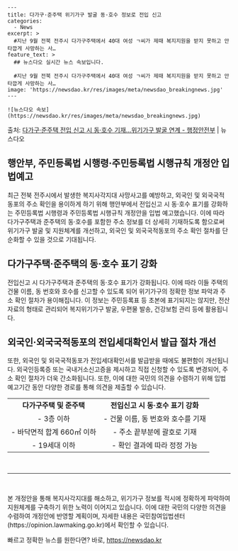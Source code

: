     ---
    title: 다가구·준주택 위기가구 발굴 동·호수 정보로 전입 신고
    categories:
      - News
    excerpt: >
      #지난 9월 전북 전주시 다가구주택에서 40대 여성 ㄱ씨가 제때 복지지원을 받지 못하고 안타깝게 사망하는 사…
    feature_text: >
      ## 뉴스다오 실시간 뉴스 속보입니다.
    
      #지난 9월 전북 전주시 다가구주택에서 40대 여성 ㄱ씨가 제때 복지지원을 받지 못하고 안타깝게 사망하는 사…
    image: 'https://newsdao.kr/res/images/meta/newsdao_breakingnews.jpg'
    ---
    
    ![뉴스다오 속보](https://newsdao.kr/res/images/meta/newsdao_breakingnews.jpg)

<p>출처: <a href="https://newsdao.kr/2742" rel="dofollow">다가구·준주택 전입 신고 시 동·호수 기재…위기가구 발굴 연계  - 행정안전부</a> | 뉴스다오</p>

<h2 data-ke-size="size26">행안부, 주민등록법 시행령·주민등록법 시행규칙 개정안 입법예고</h2>

<p data-ke-size="size16">최근 전북 전주시에서 발생한 복지사각지대 사망사고를 예방하고, 외국인 및 외국국적 동포의 주소 확인을 용이하게 하기 위해 행안부에서 전입신고 시 동·호수 표기를 강화하는 주민등록법 시행령과 주민등록법 시행규칙 개정안을 입법 예고했습니다. 이에 따라 다가구주택과 준주택의 동·호수를 포함한 주소 정보를 더 상세히 기재하도록 함으로써 위기가구 발굴 및 지원체계를 개선하고, 외국인 및 외국국적동포의 주소 확인 절차를 단순화할 수 있을 것으로 기대됩니다.</p>

<h2 data-ke-size="size26">다가구주택·준주택의 동·호수 표기 강화</h2>

<p data-ke-size="size16">전입신고 시 다가구주택과 준주택의 동·호수 표기가 강화됩니다. 이에 따라 이들 주택의 건물 이름, 동 번호와 호수를 신고할 수 있도록 되어 위기가구의 정확한 정보 파악과 주소 확인 절차가 용이해집니다. 이 정보는 주민등록표 등 초본에 표기되지는 않지만, 전산자료의 형태로 관리되어 복지위기가구 발굴, 우편물 발송, 건강보험 관리 등에 활용됩니다.</p>

<h2 data-ke-size="size26">외국인·외국국적동포의 전입세대확인서 발급 절차 개선</h2>

<p data-ke-size="size16">또한, 외국인 및 외국국적동포가 전입세대확인서를 발급받을 때에도 불편함이 개선됩니다. 외국인등록증 또는 국내거소신고증을 제시하고 직접 신청할 수 있도록 변경되어, 주소 확인 절차가 더욱 간소화됩니다. 또한, 이에 대한 국민의 의견을 수렴하기 위해 입법 예고기간 동안 다양한 경로를 통해 의견을 제출할 수 있습니다.</p>

<table>
	<tr>
		<td style="text-align: center; height: 17px;"><b>다가구주택 및 준주택</b></td>
		<td style="text-align: center; height: 17px;"><b>전입신고 시 동·호수 표기 강화</b></td>
	</tr>
	<tr>
		<td style="text-align: center; height: 17px;">- 3층 이하</td>
		<td style="text-align: center; height: 17px;">- 건물 이름, 동 번호와 호수를 기재</td>
	</tr>
	<tr>
		<td style="text-align: center; height: 17px;">- 바닥면적 합계 660㎡ 이하</td>
		<td style="text-align: center; height: 17px;">- 주소 끝부분에 괄호로 기재</td>
	</tr>
	<tr>
		<td style="text-align: center; height: 17px;">- 19세대 이하</td>
		<td style="text-align: center; height: 17px;">- 확인 결과에 따라 정정 가능</td>
	</tr>
</table>

<p data-ke-size="size16">&nbsp;</p>

<hr>

<p data-ke-size="size16">&nbsp;</p>

<p data-ke-size="size16">본 개정안을 통해 복지사각지대를 해소하고, 위기가구 정보를 적시에 정확하게 파악하여 지원체계를 구축하기 위한 노력이 이어지고 있습니다. 이에 대한 국민의 다양한 의견을 수렴하여 개정안에 반영할 계획이며, 자세한 내용은 국민참여입법센터(https://opinion.lawmaking.go.kr)에서 확인할 수 있습니다.</p>
 

빠르고 정확한 뉴스를 원한다면? 바로, <a href="https://newsdao.kr" rel="dofollow">https://newsdao.kr</a>


    
